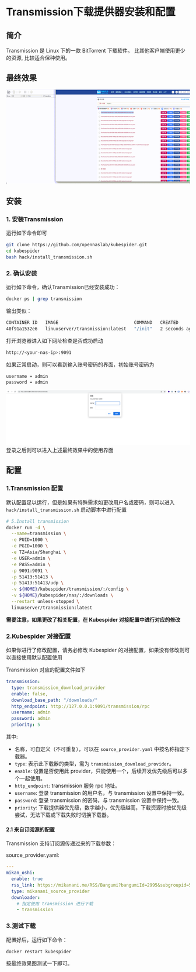 # Transmission下载提供器安装和配置
## 简介
Transmission 是 Linux 下的一款 BitTorrent 下载软件。 比其他客户端使用更少的资源, 比较适合保种使用。
## 最终效果
![使用界面](./images/final_show.gif)

## 安装
### 1. 安装Transmission
运行如下命令即可
```sh
git clone https://github.com/opennaslab/kubespider.git
cd kubespider
bash hack/install_transmission.sh
```

### 2. 确认安装
运行如下命令，确认Transmission已经安装成功：
```sh
docker ps | grep transmission
```
输出类似：
```sh
CONTAINER ID   IMAGE                             COMMAND   CREATED         STATUS       PORTS                    NAMES
40f91a1532e6   linuxserver/transmission:latest   "/init"   2 seconds ago   Up 1 second  0.0.0.0:9091->9091/tcp   transmission
```

打开浏览器进入如下网址检查是否成功启动
```sh
http://<your-nas-ip>:9091
```
如果正常启动，则可以看到输入账号密码的界面，初始账号密码为
```
username = admin
password = admin
```
![登录界面](images/login_page.png)
登录之后则可以进入上述最终效果中的使用界面
## 配置
### 1.Transmission 配置
默认配置足以运行，但是如果有特殊需求如更改用户名或密码，则可以进入`hack/install_transmission.sh` 启动脚本中进行配置
```bash
# 5.Install transmission
docker run -d \
  --name=transmission \
  -e PUID=1000 \
  -e PGID=1000 \
  -e TZ=Asia/Shanghai \
  -e USER=admin \
  -e PASS=admin \
  -p 9091:9091 \
  -p 51413:51413 \
  -p 51413:51413/udp \
  -v ${HOME}/kubespider/transmission/:/config \
  -v ${HOME}/kubespider/nas/:/downloads \
  --restart unless-stopped \
  linuxserver/transmission:latest
```
**需要注意，如果更改了相关配置，在 Kubespider 对接配置中进行对应的修改**

### 2.Kubespider 对接配置

如果你进行了修改配置，请务必修改 Kubespider 的对接配置，如果没有修改则可以直接使用默认配置使用

Transmission 对应的配置文件如下

```yaml
transmission:
  type: transmission_download_provider
  enable: false,
  download_base_path: "/downloads/"
  http_endpoint: http://127.0.0.1:9091/transmission/rpc
  username: admin
  password: admin
  priority: 5
```

其中:

* 名称，可自定义（不可重复），可以在 `source_provider.yaml` 中按名称指定下载器。
* `type`: 表示此下载器的类型，需为 `transmission_download_provider`。
* `enable`: 设置是否使用此 provider，只能使用一个，后续开发优先级后可以多个一起使用。
* `http_endpoint`: transmission 服务 rpc 地址。
* `username`: 登录 transmission 的用户名，与 transmission 设置中保持一致。
* `password`: 登录 transmission 的密码，与 transmission 设置中保持一致。
* `priority`: 下载提供器优先级，数字越小，优先级越高，下载资源时按优先级尝试，无法下载或下载失败时切换下载器。

#### 2.1 来自订阅源的配置

Transmission 支持订阅源传递过来的下载参数：

source_provider.yaml:

```yaml
---
mikan_oshi:
  enable: true
  rss_link: https://mikanani.me/RSS/Bangumi?bangumiId=2995&subgroupid=534
  type: mikanani_source_provider
  downloader:
    # 指定使用 transmission 进行下载
    - transmission
```

### 3.测试下载
配置好后，运行如下命令：
```
docker restart kubespider
```
按最终效果图测试一下即可。
